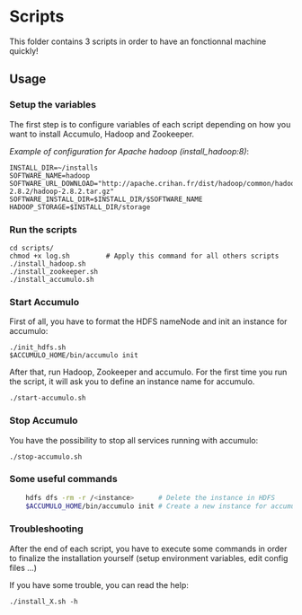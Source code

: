 # Scripts

This folder contains 3 scripts in order to have an fonctionnal machine quickly!

## Usage

### Setup the variables

The first step is to configure variables of each script 
depending on how you want to install Accumulo, Hadoop and Zookeeper.

*Example of configuration for Apache hadoop (install_hadoop:8)*:
    
    INSTALL_DIR=~/installs
    SOFTWARE_NAME=hadoop
    SOFTWARE_URL_DOWNLOAD="http://apache.crihan.fr/dist/hadoop/common/hadoop-2.8.2/hadoop-2.8.2.tar.gz"
    SOFTWARE_INSTALL_DIR=$INSTALL_DIR/$SOFTWARE_NAME
    HADOOP_STORAGE=$INSTALL_DIR/storage


### Run the scripts
    cd scripts/
    chmod +x log.sh         # Apply this command for all others scripts
    ./install_hadoop.sh
    ./install_zookeeper.sh
    ./install_accumulo.sh


### Start Accumulo

First of all, you have to format the HDFS nameNode and init an instance for accumulo: 

    ./init_hdfs.sh
    $ACCUMULO_HOME/bin/accumulo init

After that, run Hadoop, Zookeeper and accumulo. For the first time you run the script, it will ask you to define an instance name for accumulo.


    ./start-accumulo.sh


### Stop Accumulo
You have the possibility to stop all services running with accumulo:

    ./stop-accumulo.sh



### Some useful commands
``` bash
    hdfs dfs -rm -r /<instance>      # Delete the instance in HDFS
    $ACCUMULO_HOME/bin/accumulo init # Create a new instance for accumulo
```

### Troubleshooting
After the end of each script, you have to execute some commands in order to finalize the installation yourself (setup environment variables, edit config files ...)

If you have some trouble, you can read the help:

    ./install_X.sh -h
